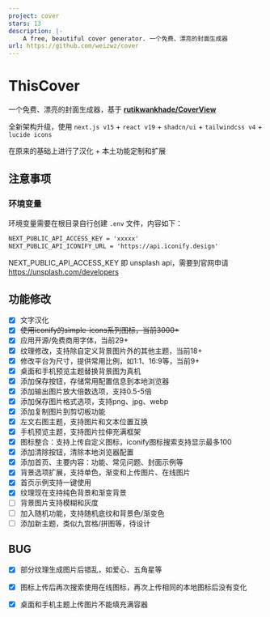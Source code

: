 ```yaml
---
project: cover
stars: 13
description: |-
    A free, beautiful cover generator. 一个免费、漂亮的封面生成器
url: https://github.com/weizwz/cover
---
```


# ThisCover

一个免费、漂亮的封面生成器，基于 [**rutikwankhade/CoverView**](https://github.com/rutikwankhade/CoverView)

全新架构升级，使用 `next.js v15` + `react v19` + `shadcn/ui` + `tailwindcss v4` + `lucide icons`

在原来的基础上进行了汉化 + 本土功能定制和扩展

## 注意事项

### 环境变量

环境变量需要在根目录自行创建 `.env` 文件，内容如下：

```txt
NEXT_PUBLIC_API_ACCESS_KEY = 'xxxxx'
NEXT_PUBLIC_API_ICONIFY_URL = 'https://api.iconify.design'
```

NEXT_PUBLIC_API_ACCESS_KEY 即 unsplash api，需要到官网申请 https://unsplash.com/developers

## 功能修改

- [x] 文字汉化
- [x] ~~使用iconify的simple-icons系列图标，当前3000+~~
- [x] 应用开源/免费商用字体，当前29+
- [x] 纹理修改，支持除自定义背景图片外的其他主题，当前18+
- [x] 修改平台为尺寸，提供常用比例，如1:1、16:9等，当前9+
- [x] 桌面和手机预览主题替换背景图为真机
- [x] 添加保存按钮，存储常用配置信息到本地浏览器
- [x] 添加输出图片放大倍数选项，支持0.5-5倍
- [x] 添加保存图片格式选项，支持png、jpg、webp
- [x] 添加复制图片到剪切板功能
- [x] 左文右图主题，支持图片和文本位置互换
- [x] 手机预览主题，支持图片拉伸充满框架
- [x] 图标整合：支持上传自定义图标，iconify图标搜索支持显示最多100
- [x] 添加清除按钮，清除本地浏览器配置
- [x] 添加首页、主要内容：功能、常见问题、封面示例等
- [x] 背景选项扩展，支持单色，渐变和上传图片、在线图片
- [x] 首页示例支持一键使用
- [x] 纹理现在支持纯色背景和渐变背景
- [ ] 背景图片支持模糊和灰度
- [ ] 加入随机功能，支持随机底纹和背景色/渐变色
- [ ] 添加新主题，类似九宫格/拼图等，待设计

## BUG

- [x] 部分纹理生成图片后错乱，如爱心、五角星等
- [x] 图标上传后再次搜索使用在线图标，再次上传相同的本地图标后没有变化
- [x] 桌面和手机主题上传图片不能填充满容器

